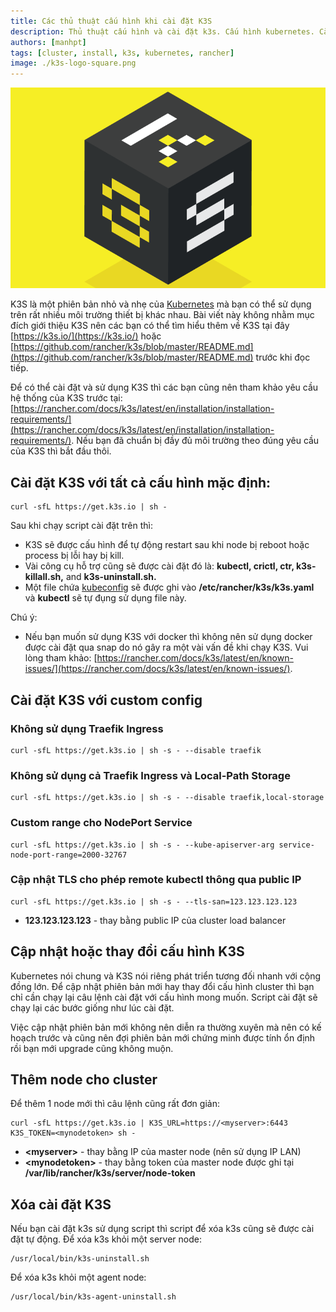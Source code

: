 ```yaml
---
title: Các thủ thuật cấu hình khi cài đặt K3S
description: Thủ thuật cấu hình và cài đặt k3s. Cấu hình kubernetes. Cài đặt k3s với nhiều nodes. K3S là một phiên bản nhỏ nhẹ của Kubernetes.
authors: [manhpt]
tags: [cluster, install, k3s, kubernetes, rancher]
image: ./k3s-logo-square.png
---
```


![](./k3s-logo-square.png)

K3S là một phiên bản nhỏ và nhẹ của [Kubernetes](/tags/kubernetes/) mà bạn có thể sử dụng trên rất nhiều môi trường thiết bị khác nhau. Bài viết này không nhằm mục đích giới thiệu K3S nên các bạn có thể tìm hiểu thêm về K3S tại đây [https://k3s.io/](https://k3s.io/) hoặc [https://github.com/rancher/k3s/blob/master/README.md](https://github.com/rancher/k3s/blob/master/README.md) trước khi đọc tiếp.

Để có thể cài đặt và sử dụng K3S thì các bạn cũng nên tham khảo yêu cầu hệ thống của K3S trước tại: [https://rancher.com/docs/k3s/latest/en/installation/installation-requirements/](https://rancher.com/docs/k3s/latest/en/installation/installation-requirements/). Nếu bạn đã chuẩn bị đầy đủ môi trường theo đúng yêu cầu của K3S thì bắt đầu thôi.

## Cài đặt K3S với tất cả cấu hình mặc định:

```shell
curl -sfL https://get.k3s.io | sh -
```

Sau khi chạy script cài đặt trên thì:

- K3S sẽ được cấu hình để tự động restart sau khi node bị reboot hoặc process bị lỗi hay bị kill.
- Vài công cụ hỗ trợ cũng sẽ được cài đặt đó là: **kubectl, crictl, ctr, k3s-killall.sh,** and **k3s-uninstall.sh.**
- Một file chứa [kubeconfig](https://kubernetes.io/docs/concepts/configuration/organize-cluster-access-kubeconfig/) sẽ được ghi vào **/etc/rancher/k3s/k3s.yaml** và **kubectl** sẽ tự đụng sử dụng file này.

Chú ý:

- Nếu bạn muốn sử dụng K3S với docker thì không nên sử dụng docker được cài đặt qua snap do nó gây ra một vài vấn đề khi chạy K3S. Vui lòng tham khảo: [https://rancher.com/docs/k3s/latest/en/known-issues/](https://rancher.com/docs/k3s/latest/en/known-issues/).

## Cài đặt K3S với custom config

### Không sử dụng Traefik Ingress

```shell
curl -sfL https://get.k3s.io | sh -s - --disable traefik
```

### Không sử dụng cả Traefik Ingress và Local-Path Storage

```shell
curl -sfL https://get.k3s.io | sh -s - --disable traefik,local-storage
```

### Custom range cho NodePort Service

```shell
curl -sfL https://get.k3s.io | sh -s - --kube-apiserver-arg service-node-port-range=2000-32767
```

### Cập nhật TLS cho phép remote kubectl thông qua public IP

```shell
curl -sfL https://get.k3s.io | sh -s - --tls-san=123.123.123.123
```

- **123.123.123.123** - thay bằng public IP của cluster load balancer

## Cập nhật hoặc thay đổi cấu hình K3S

Kubernetes nói chung và K3S nói riêng phát triển tương đối nhanh với cộng đồng lớn. Để cập nhật phiên bản mới hay thay đổi cấu hình cluster thì bạn chỉ cần chạy lại câu lệnh cài đặt với cấu hình mong muốn. Script cài đặt sẽ chạy lại các bước giống như lúc cài đặt.

Việc cập nhật phiên bản mới không nên diễn ra thường xuyên mà nên có kế hoạch trước và cũng nên đợi phiên bản mới chứng minh được tính ổn định rồi bạn mới upgrade cũng không muộn.

## Thêm node cho cluster

Để thêm 1 node mới thì câu lệnh cũng rất đơn giản:

```shell
curl -sfL https://get.k3s.io | K3S_URL=https://<myserver>:6443 K3S_TOKEN=<mynodetoken> sh -
```

- **<myserver\>** - thay bằng IP của master node (nên sử dụng IP LAN)
- **<mynodetoken\>** - thay bằng token của master node được ghi tại **/var/lib/rancher/k3s/server/node-token**

## Xóa cài đặt K3S

Nếu bạn cài đặt k3s sử dụng script thì script để xóa k3s cũng sẽ được cài đặt tự động. Để xóa k3s khỏi một server node:

```shell
/usr/local/bin/k3s-uninstall.sh
```

Để xóa k3s khỏi một agent node:

```shell
/usr/local/bin/k3s-agent-uninstall.sh
```
